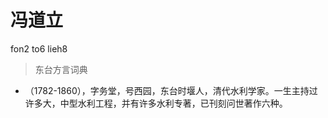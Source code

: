# 冯道立
fon2 to6 lieh8
> 东台方言词典
- （1782-1860），字务堂，号西园，东台时堰人，清代水利学家。一生主持过许多大，中型水利工程，并有许多水利专著，已刊刻问世著作六种。
